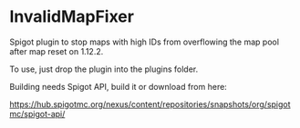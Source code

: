 # InvalidMapFixer
Spigot plugin to stop maps with high IDs from overflowing the map pool after map reset on 1.12.2.

To use, just drop the plugin into the plugins folder.

Building needs Spigot API, build it or download from here:

https://hub.spigotmc.org/nexus/content/repositories/snapshots/org/spigotmc/spigot-api/
